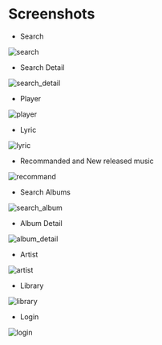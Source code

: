# Screenshots

- Search

![search](media/search.png)

- Search Detail

![search_detail](media/search_detail.png)

- Player

![player](media/player.png)

- Lyric

![lyric](media/lyric.png)

- Recommanded and New released music

![recommand](media/recommand.png)

- Search Albums

![search_album](media/search_album.png)

- Album Detail

![album_detail](media/album.png)

- Artist

![artist](media/artist.png)

- Library

![library](media/library.png)

- Login

![login](media/login.png)
